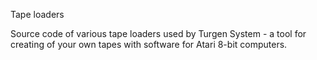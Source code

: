 Tape loaders

Source code of various tape loaders used by Turgen System - a tool for creating of your own tapes with software for Atari 8-bit computers.
